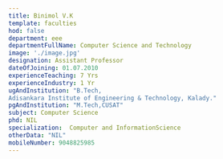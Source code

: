 ```yaml
---
title: Binimol V.K
template: faculties
hod: false
department: eee
departmentFullName: Computer Science and Technology
image: './image.jpg'
designation: Assistant Professor
dateOfJoining: 01.07.2010
experienceTeaching: 7 Yrs
experienceIndustry: 1 Yr
ugAndInstitution: "B.Tech,
Adisankara Institute of Engineering & Technology, Kalady."
pgAndInstitution: "M.Tech,CUSAT"
subject: Computer Science
phd: NIL
specialization:  Computer and InformationScience
otherData: "NIL"
mobileNumber: 9048825985
---
```


